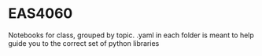 # EAS4060
Notebooks for class, grouped by topic.  .yaml in each folder is meant to help guide you to the correct set of python libraries
